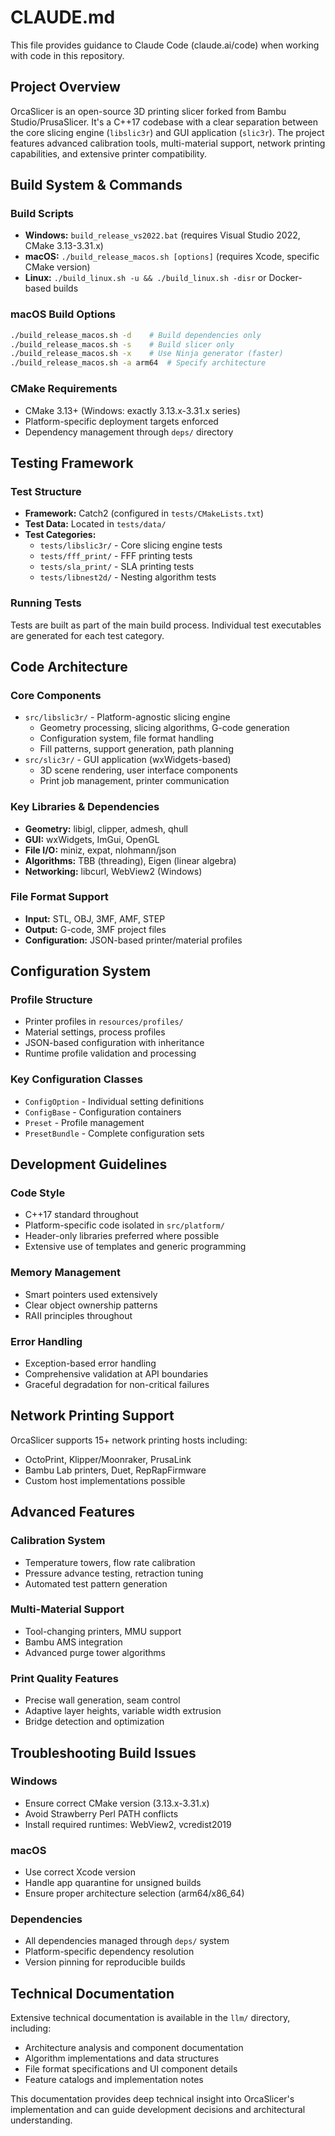 # CLAUDE.md

This file provides guidance to Claude Code (claude.ai/code) when working with code in this repository.

## Project Overview

OrcaSlicer is an open-source 3D printing slicer forked from Bambu Studio/PrusaSlicer. It's a C++17 codebase with a clear separation between the core slicing engine (`libslic3r`) and GUI application (`slic3r`). The project features advanced calibration tools, multi-material support, network printing capabilities, and extensive printer compatibility.

## Build System & Commands

### Build Scripts
- **Windows:** `build_release_vs2022.bat` (requires Visual Studio 2022, CMake 3.13-3.31.x)
- **macOS:** `./build_release_macos.sh [options]` (requires Xcode, specific CMake version)
- **Linux:** `./build_linux.sh -u && ./build_linux.sh -disr` or Docker-based builds

### macOS Build Options
```bash
./build_release_macos.sh -d    # Build dependencies only
./build_release_macos.sh -s    # Build slicer only
./build_release_macos.sh -x    # Use Ninja generator (faster)
./build_release_macos.sh -a arm64  # Specify architecture
```

### CMake Requirements
- CMake 3.13+ (Windows: exactly 3.13.x-3.31.x series)
- Platform-specific deployment targets enforced
- Dependency management through `deps/` directory

## Testing Framework

### Test Structure
- **Framework:** Catch2 (configured in `tests/CMakeLists.txt`)
- **Test Data:** Located in `tests/data/`
- **Test Categories:**
  - `tests/libslic3r/` - Core slicing engine tests
  - `tests/fff_print/` - FFF printing tests  
  - `tests/sla_print/` - SLA printing tests
  - `tests/libnest2d/` - Nesting algorithm tests

### Running Tests
Tests are built as part of the main build process. Individual test executables are generated for each test category.

## Code Architecture

### Core Components
- `src/libslic3r/` - Platform-agnostic slicing engine
  - Geometry processing, slicing algorithms, G-code generation
  - Configuration system, file format handling
  - Fill patterns, support generation, path planning
- `src/slic3r/` - GUI application (wxWidgets-based)
  - 3D scene rendering, user interface components
  - Print job management, printer communication

### Key Libraries & Dependencies
- **Geometry:** libigl, clipper, admesh, qhull
- **GUI:** wxWidgets, ImGui, OpenGL
- **File I/O:** miniz, expat, nlohmann/json
- **Algorithms:** TBB (threading), Eigen (linear algebra)
- **Networking:** libcurl, WebView2 (Windows)

### File Format Support
- **Input:** STL, OBJ, 3MF, AMF, STEP
- **Output:** G-code, 3MF project files
- **Configuration:** JSON-based printer/material profiles

## Configuration System

### Profile Structure
- Printer profiles in `resources/profiles/`
- Material settings, process profiles
- JSON-based configuration with inheritance
- Runtime profile validation and processing

### Key Configuration Classes
- `ConfigOption` - Individual setting definitions
- `ConfigBase` - Configuration containers
- `Preset` - Profile management
- `PresetBundle` - Complete configuration sets

## Development Guidelines

### Code Style
- C++17 standard throughout
- Platform-specific code isolated in `src/platform/`
- Header-only libraries preferred where possible
- Extensive use of templates and generic programming

### Memory Management
- Smart pointers used extensively
- Clear object ownership patterns
- RAII principles throughout

### Error Handling
- Exception-based error handling
- Comprehensive validation at API boundaries
- Graceful degradation for non-critical failures

## Network Printing Support

OrcaSlicer supports 15+ network printing hosts including:
- OctoPrint, Klipper/Moonraker, PrusaLink
- Bambu Lab printers, Duet, RepRapFirmware
- Custom host implementations possible

## Advanced Features

### Calibration System
- Temperature towers, flow rate calibration
- Pressure advance testing, retraction tuning
- Automated test pattern generation

### Multi-Material Support
- Tool-changing printers, MMU support
- Bambu AMS integration
- Advanced purge tower algorithms

### Print Quality Features
- Precise wall generation, seam control
- Adaptive layer heights, variable width extrusion
- Bridge detection and optimization

## Troubleshooting Build Issues

### Windows
- Ensure correct CMake version (3.13.x-3.31.x)
- Avoid Strawberry Perl PATH conflicts
- Install required runtimes: WebView2, vcredist2019

### macOS
- Use correct Xcode version
- Handle app quarantine for unsigned builds
- Ensure proper architecture selection (arm64/x86_64)

### Dependencies
- All dependencies managed through `deps/` system
- Platform-specific dependency resolution
- Version pinning for reproducible builds

## Technical Documentation

Extensive technical documentation is available in the `llm/` directory, including:
- Architecture analysis and component documentation
- Algorithm implementations and data structures  
- File format specifications and UI component details
- Feature catalogs and implementation notes

This documentation provides deep technical insight into OrcaSlicer's implementation and can guide development decisions and architectural understanding.